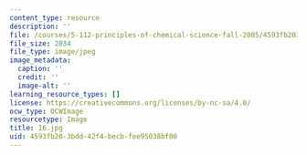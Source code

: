 ```yaml
---
content_type: resource
description: ''
file: /courses/5-112-principles-of-chemical-science-fall-2005/4593fb203bdd42f4becbfee95038bf00_16.jpg
file_size: 2034
file_type: image/jpeg
image_metadata:
  caption: ''
  credit: ''
  image-alt: ''
learning_resource_types: []
license: https://creativecommons.org/licenses/by-nc-sa/4.0/
ocw_type: OCWImage
resourcetype: Image
title: 16.jpg
uid: 4593fb20-3bdd-42f4-becb-fee95038bf00
---
```

